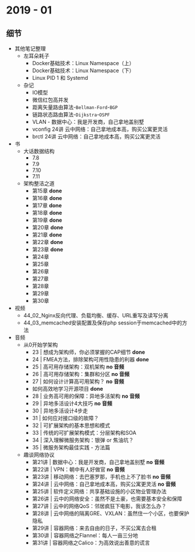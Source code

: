 # 2019 - 01 

## 细节

* 其他笔记整理
	* 左耳朵耗子
		* Docker基础技术：Linux Namespace（上）
		* Docker基础技术：Linux Namespace（下）
		* Linux PID 1 和 Systemd
	* 杂记
		* IO模型
		* 微信红包高并发
		* 距离矢量路由算法-`Bellman-Ford`-`BGP`
		* 链路状态路由算法-`Dijkstra`-`OSPF`
		* VLAN - 数据中心：我是开发商，自己拿地盖别墅
		* vconfig 24讲 云中网络：自己拿地成本高，购买公寓更灵活
		* brctl 24讲 云中网络：自己拿地成本高，购买公寓更灵活
* 书
	* 大话数据结构
		* 7.8
		* 7.9
		* 7.10
		* 7.11
	* 架构整洁之道
		* 第15章 **done**
		* 第16章 **done**
		* 第17章 **done**
		* 第18章 **done**
		* 第19章 **done**
		* 第20章 **done**
		* 第21章 **done**
		* 第22章 **done**
		* 第23章 **done**
		* 第24章
		* 第25章
		* 第26章
		* 第27章
		* 第28章
		* 第29章
		* 第30章  
* 视频
	* 44_02_Nginx反向代理、负载均衡、缓存、URL重写及读写分离
	* 44_03_memcached安装配置及保存php session于memcached中的方法
* 音频
	* 从0开始学架构
		* 23 | 想成为架构师，你必须掌握的CAP细节 **done**
		* 24 | FMEA方法，排除架构可用性隐患的利器 **done**
		* 25 | 高可用存储架构：双机架构 **no 音频**
		* 26 | 高可用存储架构：集群和分区 **no 音频**
		* 27 | 如何设计计算高可用架构？ **no 音频**
		* 如何高效地学习开源项目 **done**
		* 28 | 业务高可用的保障：异地多活架构 **no 音频**
		* 29 | 异地多活设计4大技巧 **no 音频**
		* 30 | 异地多活设计4步走
		* 31 | 如何应对接口级的故障？
		* 32 | 可扩展架构的基本思想和模式 
		* 33 | 传统的可扩展架构模式：分层架构和SOA 
		* 34 | 深入理解微服务架构：银弹 or 焦油坑？ 
		* 35 | 微服务架构最佳实践 - 方法篇 
	*  趣谈网络协议 
		* 第21讲 | 数据中心：我是开发商，自己拿地盖别墅 **no 音频**
		* 第22讲 | VPN：朝中有人好做官 **no 音频**
		* 第23讲 | 移动网络：去巴塞罗那，手机也上不了脸书 **no 音频**
		* 第24讲 | 云中网络：自己拿地成本高，购买公寓更灵活 **no 音频**
		* 第25讲 | 软件定义网络：共享基础设施的小区物业管理办法
		* 第26讲 | 云中的网络安全：虽然不是土豪，也需要基本安全和保障
		* 第27讲 | 云中的网络QoS：邻居疯狂下电影，我该怎么办？
		* 第28讲 | 云中网络的隔离GRE、VXLAN：虽然住一个小区，也要保护隐私
		* 第29讲 | 容器网络：来去自由的日子，不买公寓去合租
		* 第30讲 | 容器网络之Flannel：每人一亩三分地
		* 第31讲 | 容器网络之Calico：为高效说出善意的谎言